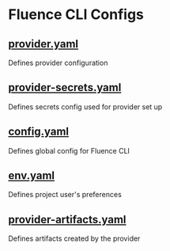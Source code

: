 # Fluence CLI Configs

## [provider.yaml](./provider.md)

Defines provider configuration

## [provider-secrets.yaml](./provider-secrets.md)

Defines secrets config used for provider set up

## [config.yaml](./config.md)

Defines global config for Fluence CLI

## [env.yaml](./env.md)

Defines project user's preferences

## [provider-artifacts.yaml](./provider-artifacts.md)

Defines artifacts created by the provider